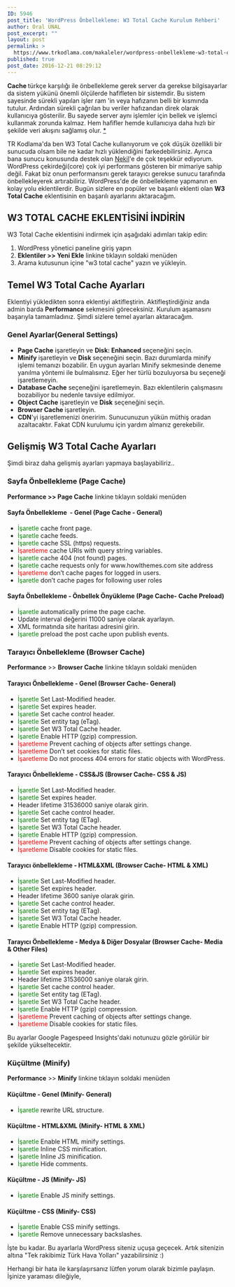 ```yaml
---
ID: 5946
post_title: 'WordPress Önbellekleme: W3 Total Cache Kurulum Rehberi'
author: Oral ÜNAL
post_excerpt: ""
layout: post
permalink: >
  https://www.trkodlama.com/makaleler/wordpress-onbellekleme-w3-total-cache-kurulum-rehberi-5946.html
published: true
post_date: 2016-12-21 08:29:12
---
```

<strong>Cache </strong>türkçe karşılığı ile önbellekleme gerek server da gerekse bilgisayarlar da sistem yükünü önemli ölçülerde hafifleten bir sistemdir. Bu sistem sayesinde sürekli yapılan işler ram 'in veya hafızanın belli bir kısmında tutulur. Ardından sürekli çağrılan bu veriler hafızandan direk olarak kullanıcıya gösterilir. Bu sayede server aynı işlemler için bellek ve işlemci kullanmak zorunda kalmaz. Hem hafifler hemde kullanıcıya daha hızlı bir şekilde veri akışını sağlamış olur. <a href="http://ankaakademi.com/server-da-cache-onbellekleme-nedir-ne-ise-yarar" target="_blank">*</a>

TR Kodlama'da ben W3 Total Cache kullanıyorum ve çok düşük özellikli bir sunucuda olsam bile ne kadar hızlı yüklendiğini farkedebilirsiniz. Ayrıca bana sunucu konusunda destek olan <a href="http://www.nekil.com/?ref=trkodlama" target="_blank">Nekil</a>'e de çok teşekkür ediyorum. WordPress çekirdeği(core) çok iyi performans gösteren bir mimariye sahip değil. Fakat biz onun performansını gerek tarayıcı gerekse sunucu tarafında önbellekleyerek artırabiliriz. WordPress'de de önbellekleme yapmanın en kolay yolu eklentilerdir. Bugün sizlere en popüler ve başarılı eklenti olan <strong>W3 Total Cache</strong> eklentisinin en başarılı ayarlarını aktaracağım.
<h2>W3 TOTAL CACHE EKLENTİSİNİ İNDİRİN</h2>
W3 Total Cache eklentisini indirmek için aşağıdaki adımları takip edin:
<ol>
 	<li>WordPress yönetici paneline giriş yapın</li>
 	<li><strong>Eklentiler &gt;&gt; Yeni Ekle</strong> linkine tıklayın soldaki menüden</li>
 	<li>Arama kutusunun içine "w3 total cache" yazın ve yükleyin.</li>
</ol>
<h2>Temel W3 Total Cache Ayarları</h2>
Eklentiyi yükledikten sonra eklentiyi aktifleştirin. Aktifleştirdiğiniz anda admin barda <strong>Performance</strong> sekmesini göreceksiniz. Kurulum aşamasını başarıyla tamamladınız. Şimdi sizlere temel ayarları aktaracağım.
<h3>Genel Ayarlar(General Settings)</h3>
<ul>
 	<li><strong>Page Cache</strong> işaretleyin ve <strong>Disk: Enhanced</strong><strong> </strong>seçeneğini seçin.</li>
 	<li><strong>Minify</strong> işaretleyin ve <strong>Disk </strong>seçeneğini seçin. Bazı durumlarda minify işlemi temanızı bozabilir. En uygun ayarları Minify sekmesinde deneme yanılma yöntemi ile bulmalısınız. Eğer her türlü bozuluyorsa bu seçeneği işaretlemeyin.</li>
 	<li><strong>Database Cache</strong> seçeneğini işaretlemeyin. Bazı eklentilerin çalışmasını bozabiliyor bu nedenle tavsiye edilmiyor.</li>
 	<li><strong>Object Cache</strong> işaretleyin ve <strong>Disk</strong> seçeneğini seçin.</li>
 	<li><strong>Browser Cache </strong>işaretleyin.</li>
 	<li><strong>CDN</strong>'yi işaretlemenizi öneririm. Sunucunuzun yükün müthiş oradan azaltacaktır. Fakat CDN kurulumu için yardım almanız gerekebilir.</li>
</ul>
<h2>Gelişmiş W3 Total Cache Ayarları</h2>
Şimdi biraz daha gelişmiş ayarları yapmaya başlayabiliriz..
<h3>Sayfa Önbellekleme (Page Cache)</h3>
<strong>Performance &gt;&gt; Page Cache</strong> linkine tıklayın soldaki menüden
<h4>Sayfa Önbellekleme  - Genel (Page Cache - General)</h4>
<ul>
 	<li><span style="color: #008000;">İşaretle </span>cache front page.</li>
 	<li><span style="color: #008000;">İşaretle </span>cache feeds.</li>
 	<li><span style="color: #008000;">İşaretle </span>cache SSL (https) requests.</li>
 	<li><span style="color: #ff0000;">İşaretleme</span> cache URIs with query string variables.</li>
 	<li><span style="color: #008000;">İşaretle </span>cache 404 (not found) pages.</li>
 	<li><span style="color: #008000;">İşaretle </span>cache requests only for www.howlthemes.com site address</li>
 	<li><span style="color: #ff0000;">İşaretleme</span> don’t cache pages for logged in users.</li>
 	<li><span style="color: #008000;">İşaretle </span>don’t cache pages for following user roles</li>
</ul>
<h4>Sayfa Önbellekleme - Önbellek Önyükleme (Page Cache- Cache Preload)</h4>
<ul>
 	<li><span style="color: #008000;">İşaretle</span> automatically prime the page cache.</li>
 	<li>Update interval değerini 11000 saniye olarak ayarlayın.</li>
 	<li>XML formatında site haritası adresini girin.</li>
 	<li><span style="color: #008000;">İşaretle</span> preload the post cache upon publish events.</li>
</ul>
<h3>Tarayıcı Önbellekleme (Browser Cache)</h3>
<strong>Performance</strong> &gt;&gt; <strong>Browser Cache</strong> linkine tıklayın soldaki menüden
<h4>Tarayıcı Önbellekleme - Genel (Browser Cache- General)</h4>
<ul>
 	<li><span style="color: #008000;">İşaretle</span> Set Last-Modified header.</li>
 	<li><span style="color: #008000;">İşaretle</span> Set expires header.</li>
 	<li><span style="color: #008000;">İşaretle</span> Set cache control header.</li>
 	<li><span style="color: #008000;">İşaretle</span> Set entity tag (eTag).</li>
 	<li><span style="color: #008000;">İşaretle</span> Set W3 Total Cache header.</li>
 	<li><span style="color: #008000;">İşaretle</span> Enable HTTP (gzip) compression.</li>
 	<li><span style="color: #ff0000;">İşaretleme</span> Prevent caching of objects after settings change.</li>
 	<li><span style="color: #ff0000;">İşaretleme</span> Don’t set cookies for static files.</li>
 	<li><span style="color: #ff0000;">İşaretleme</span> Do not process 404 errors for static objects with WordPress.</li>
</ul>
<h4>Tarayıcı Önbellekleme - CSS&amp;JS (Browser Cache- CSS &amp; JS)</h4>
<ul>
 	<li><span style="color: #008000;">İşaretle</span> Set Last-Modified header.</li>
 	<li><span style="color: #008000;">İşaretle</span> Set expires header.</li>
 	<li>Header lifetime 31536000 saniye olarak girin.</li>
 	<li><span style="color: #008000;">İşaretle</span> Set cache control header.</li>
 	<li><span style="color: #008000;">İşaretle</span> Set entity tag (ETag).</li>
 	<li><span style="color: #008000;">İşaretle</span> Set W3 Total Cache header.</li>
 	<li><span style="color: #008000;">İşaretle</span> Enable HTTP (gzip) compression.</li>
 	<li><span style="color: #ff0000;">İşaretleme</span> Prevent caching of objects after settings change.</li>
 	<li><span style="color: #ff0000;">İşaretleme</span> Disable cookies for static files.</li>
</ul>
<h4>Tarayıcı önbellekleme - HTML&amp;XML (Browser Cache- HTML &amp; XML)</h4>
<ul>
 	<li><span style="color: #008000;">İşaretle</span> Set Last-Modified header.</li>
 	<li><span style="color: #008000;">İşaretle</span> Set expires header.</li>
 	<li>Header lifetime 3600 saniye olarak girin.</li>
 	<li><span style="color: #008000;">İşaretle</span> Set cache control header.</li>
 	<li><span style="color: #008000;">İşaretle</span> Set entity tag (ETag).</li>
 	<li><span style="color: #008000;">İşaretle</span> Set W3 Total Cache header.</li>
 	<li><span style="color: #008000;">İşaretle</span> Enable HTTP (gzip) compression.</li>
</ul>
<h4>Tarayıcı Önbellekleme - Medya &amp; Diğer Dosyalar (Browser Cache- Media &amp; Other Files)</h4>
<ul>
 	<li><span style="color: #008000;">İşaretle</span> Set Last-Modified header.</li>
 	<li><span style="color: #008000;">İşaretle</span> Set expires header.</li>
 	<li>Header lifetime 31536000 saniye olarak girin.</li>
 	<li><span style="color: #008000;">İşaretle</span> Set cache control header.</li>
 	<li><span style="color: #008000;">İşaretle</span> Set entity tag (ETag).</li>
 	<li><span style="color: #008000;">İşaretle</span> Set W3 Total Cache header.</li>
 	<li><span style="color: #008000;">İşaretle</span> Enable HTTP (gzip) compression.</li>
 	<li><span style="color: #ff0000;">İşaretleme</span> Prevent caching of objects after settings change.</li>
 	<li><span style="color: #ff0000;">İşaretleme</span> Disable cookies for static files.</li>
</ul>
Bu ayarlar Google Pagespeed Insights'daki notunuzu gözle görülür bir şekilde yükseltecektir.
<h3>Küçültme (Minify)</h3>
<strong>Performance</strong> &gt;&gt; <strong>Minify</strong> linkine tıklayın soldaki menüden
<h4>Küçültme - Genel (Minify- General)</h4>
<ul>
 	<li><span style="color: #008000;">İşaretle</span> rewrite URL structure.</li>
</ul>
<h4>Küçültme - HTML&amp;XML (Minify- HTML &amp; XML)</h4>
<ul>
 	<li><span style="color: #008000;">İşaretle</span> Enable HTML minify settings.</li>
 	<li><span style="color: #008000;">İşaretle</span> Inline CSS minification.</li>
 	<li><span style="color: #008000;">İşaretle</span> Inline JS minification.</li>
 	<li><span style="color: #008000;">İşaretle</span> Hide comments.</li>
</ul>
<h4>Küçültme - JS (Minify- JS)</h4>
<ul>
 	<li><span style="color: #008000;">İşaretle</span> Enable JS minify settings.</li>
</ul>
<h4>Küçültme - CSS (Minify- CSS)</h4>
<ul>
 	<li><span style="color: #008000;">İşaretle</span> Enable CSS minify settings.</li>
 	<li><span style="color: #008000;">İşaretle</span> Remove unnecessary backslashes.</li>
</ul>
İşte bu kadar. Bu ayarlarla WordPress siteniz uçuşa geçecek. Artık sitenizin altına "Tek rakibimiz Türk Hava Yolları" yazabilirsiniz :)

Herhangi bir hata ile karşılaşırsanız lütfen yorum olarak bizimle paylaşın. İşinize yaraması dileğiyle,